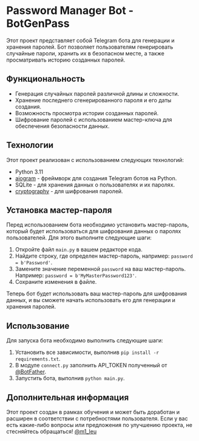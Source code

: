 # Password Manager Bot - BotGenPass

Этот проект представляет собой Telegram бота для генерации и хранения паролей. Бот позволяет пользователям генерировать случайные пароли, хранить их в безопасном месте, а также просматривать историю созданных паролей.

## Функциональность

- Генерация случайных паролей различной длины и сложности.
- Хранение последнего сгенерированного пароля и его даты создания.
- Возможность просмотра истории созданных паролей.
- Шифрование паролей с использованием мастер-ключа для обеспечения безопасности данных.

## Технологии

Этот проект реализован с использованием следующих технологий:

- Python 3.11
- [aiogram](https://github.com/aiogram/aiogram) - фреймворк для создания Telegram ботов на Python.
- SQLite - для хранения данных о пользователях и их паролях.
- [cryptography](https://github.com/pyca/cryptography) - для шифрования паролей.

## Установка мастер-пароля

Перед использованием бота необходимо установить мастер-пароль, который будет использоваться для шифрования данных о паролях пользователей. Для этого выполните следующие шаги:

1. Откройте файл `main.py` в вашем редакторе кода.
2. Найдите строку, где определен мастер-пароль, например: `password = b'Password'`.
3. Замените значение переменной `password` на ваш мастер-пароль. Например: `password = b'MyMasterPassword123'`.
4. Сохраните изменения в файле.

Теперь бот будет использовать ваш мастер-пароль для шифрования данных, и вы сможете начать использовать его для генерации и хранения паролей.

## Использование

Для запуска бота необходимо выполнить следующие шаги:

1. Установить все зависимости, выполнив `pip install -r requirements.txt`.
2. В модуле `connect.py` заполнить API_TOKEN полученный от [@BotFather](https://t.me/BotFather). 
3. Запустить бота, выполнив `python main.py`.


## Дополнительная информация

Этот проект создан в рамках обучения и может быть доработан и расширен в соответствии с потребностями пользователя. Если у вас есть какие-либо вопросы или предложения по улучшению проекта, не стесняйтесь обращаться! [@m1_leu](https://t.me/m1_leu)
